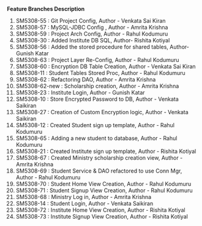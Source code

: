 **Feature Branches Description**
<ol>
    <li> SM5308-55 : Git Project Config, Author - Venkata Sai Kiran</li>
    <li> SM5308-57 : MySQL-JDBC Config , Author - Amrita Krishna</li>
    <li> SM5308-59 : Project Arch Config, Author - Rahul Kodumuru </li>
    <li> SM5308-30 : Added Institute DB SQL, Author- Rishita Kotiyal </li>
    <li> SM5308-56 : Added the stored procedure for shared tables, Author- Gunish Katar</li>
    <li> SM5308-63 : Project Layer Re-Config, Author - Rahul Kodumuru</li>
    <li> SM5308-60 : Encryption DB Table Creation, Author - Venkata Sai Kiran</li>
    <li> SM5308-11 : Student Tables Stored Proc, Author - Rahul Kodumuru</li>
    <li> SM5308-62 : Refactoring DAO, Author - Amrita Krishna</li>
    <li> SM5308-62-new : Scholarship creation, Author - Amrita Krishna</li>
    <li> SM5308-23 : Institute Login, Author - Gunish Katar</li>
    <li> SM5308-10 : Store Encrypted Password to DB, Author - Venkata Saikiran</li>
    <li> SM5308-27 : Creation of Custom Encryption logic, Author - Venkata Saikiran</li>
    <li> SM5308-12 : Created Student sign up template, Author - Rahul Kodumuru</li>
    <li> SM5308-65 : Adding a new student to database, Author - Rahul Kodumuru</li>
    <li> SM5308-21 : Created Institute sign up template, Author - Rishita Kotiyal</li>
    <li> SM5308-67 : Created Ministry scholarship creation view, Author - Amrita Krishna</li>
    <li> SM5308-69 : Student Service & DAO refactored to use Conn Mgr, Author - Rahul Kodumuru</li>
    <li> SM5308-70 : Student Home View Creation, Author - Rahul Kodumuru</li>
    <li> SM5308-71 : Student Signup View Creation, Author - Rahul Kodumuru</li>
    <li> SM5308-68 : Ministry Log in, Author - Amrita Krishna</li>
    <li> SM5308-14 : Student Login, Author - Venkata Saikiran</li>
    <li> SM5308-72 : Institute Home View Creation, Author - Rishita Kotiyal</li>
    <li> SM5308-73 : Institute Signup View Creation, Author - Rishita Kotiyal</li>
</ol>